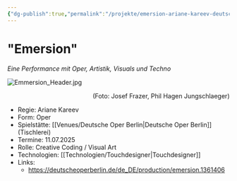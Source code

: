 ```yaml
---
{"dg-publish":true,"permalink":"/projekte/emersion-ariane-kareev-deutsche-oper-berlin/"}
---
```


# "Emersion"

*Eine Performance mit Oper, Artistik, Visuals und Techno*

![Emmersion_Header.jpg](/img/user/Attachments/Emmersion_Header.jpg)
<div style="text-align: right;">(Foto:  Josef Frazer, Phil Hagen Jungschlaeger)</div>

- Regie: Ariane Kareev
- Form: Oper
- Spielstätte: [[Venues/Deutsche Oper Berlin\|Deutsche Oper Berlin]] (Tischlerei)
- Termine: 11.07.2025
- Rolle: Creative Coding / Visual Art
- Technologien: [[Technologien/Touchdesigner\|Touchdesigner]]
- Links: 
	- https://deutscheoperberlin.de/de_DE/production/emersion.1361406


